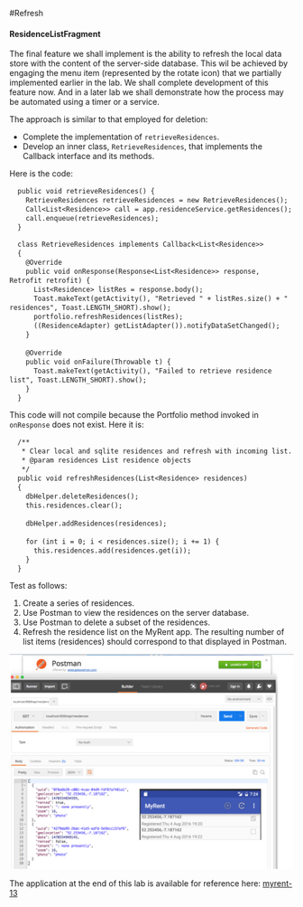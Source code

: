 #Refresh

<h4>ResidenceListFragment</h4>

The final feature we shall implement is the ability to refresh the local data store with the content of the server-side database. This wil be achieved by engaging the menu item (represented by the rotate icon) that we partially implemented earlier in the lab. We shall complete development of this feature now. And in a later lab we shall demonstrate how the process may be automated using a timer or a service.

The approach is similar to that employed for deletion:

- Complete the implementation of `retrieveResidences`.
- Develop an inner class, `RetrieveResidences`, that implements the Callback interface and its methods.

Here is the code:


```
  public void retrieveResidences() {
    RetrieveResidences retrieveResidences = new RetrieveResidences();
    Call<List<Residence>> call = app.residenceService.getResidences();
    call.enqueue(retrieveResidences);
  }

```


```
  class RetrieveResidences implements Callback<List<Residence>>
  {
    @Override
    public void onResponse(Response<List<Residence>> response, Retrofit retrofit) {
      List<Residence> listRes = response.body();
      Toast.makeText(getActivity(), "Retrieved " + listRes.size() + " residences", Toast.LENGTH_SHORT).show();
      portfolio.refreshResidences(listRes);
      ((ResidenceAdapter) getListAdapter()).notifyDataSetChanged();
    }

    @Override
    public void onFailure(Throwable t) {
      Toast.makeText(getActivity(), "Failed to retrieve residence list", Toast.LENGTH_SHORT).show();
    }
  }

```

This code will not compile because the Portfolio method invoked in `onResponse` does not exist. Here it is:

```
  /**
   * Clear local and sqlite residences and refresh with incoming list.
   * @param residences List residence objects
   */
  public void refreshResidences(List<Residence> residences)
  {
    dbHelper.deleteResidences();
    this.residences.clear();

    dbHelper.addResidences(residences);

    for (int i = 0; i < residences.size(); i += 1) {
      this.residences.add(residences.get(i));
    }
  }

```

Test as follows:

1. Create a series of residences.
2. Use Postman to view the residences on the server database.
3. Use Postman to delete a subset of the residences.
4. Refresh the residence list on the MyRent app. The resulting number of list items (residences) should correspond to that displayed in Postman.

![Figure 1: Using Postman to check the refresh feature](img/07.png)

The application at the end of this lab is available for reference here: [myrent-13](https://github.com/wit-ictskills-2016/myrent-13.git)

